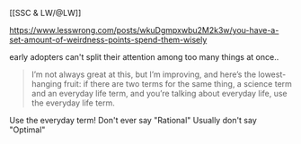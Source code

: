 [[SSC & LW/@LW]]

https://www.lesswrong.com/posts/wkuDgmpxwbu2M2k3w/you-have-a-set-amount-of-weirdness-points-spend-them-wisely

early adopters can't split their attention among too many things at once..

> I’m not always great at this, but I’m improving, and here’s the lowest-hanging fruit: if there are two terms for the same thing, a science term and an everyday life term, and you’re talking about everyday life, use the everyday life term. 

Use the everyday term!
Don't ever say "Rational"
Usually don't say "Optimal"